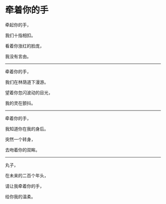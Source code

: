 # 牵着你的手



牵起你的手，

我们十指相扣。

看着你涨红的脸庞，

我没有言由。

---
牵着你的手，

我们在林荫道下漫游。

望着你忽闪波动的目光，

我的灵在颤抖。

---

牵着你的手，

我知道你在我的身后。

突然一个转身，

去吻着你的双眸。

---
丸子，

在未来的二百个年头，

请让我牵着你的手，

给你我的温柔。


